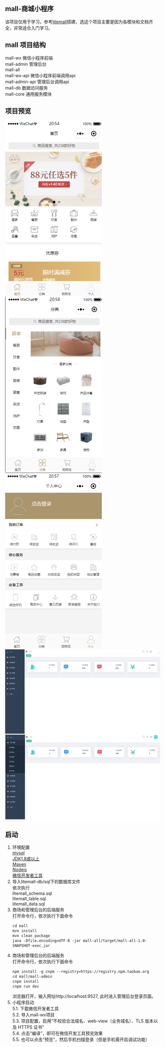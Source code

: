 ## mall-商城小程序<br>
该项目仅用于学习，参考[litemall](https://github.com/linlinjava/litemall "悬停显示")搭建，选这个项目主要是因为各模块和文档齐全，非常适合入门学习。<br>
## mall 项目结构<br>
mall-wx 微信小程序前端<br>
mall-admin 管理后台<br>
mall-all <br>
mall-wx-api 微信小程序前端调用api<br>
mall-admin-api 管理后台调用api<br>
mall-db 数据访问服务<br>
mall-core 通用服务模块<br>
## 项目预览<br>
![Alt text](https://github.com/Anhooo/mall/blob/master/img/index.png)<br>
![Alt text](https://github.com/Anhooo/mall/blob/master/img/category.png)<br>
![Alt text](https://github.com/Anhooo/mall/blob/master/img/my.png)<br>
![Alt text](https://github.com/Anhooo/mall/blob/master/img/admin-index1.png)<br>
![Alt text](https://github.com/Anhooo/mall/blob/master/img/admin-index.png)<br>
## 启动<br>
1. 环境配置<br>
[mysql](https://dev.mysql.com/downloads/mysql/ "悬停显示")<br>
[JDK1.8或以上](https://www.oracle.com/technetwork/java/javase/overview/index.html "悬停显示")<br>
[Maven](https://maven.apache.org/download.cgi "悬停显示")<br>
[Nodejs](https://nodejs.org/en/download/ "悬停显示")<br>
[微信开发者工具](https://developers.weixin.qq.com/miniprogram/dev/devtools/download.html "悬停显示")<br>
2. 导入litemall-db/sql下的数据库文件<br>
依次执行<br> 
litemall_schema.sql<br>
litemall_table.sql<br>
litemall_data.sql<br>
3. 商场和管理后台的后端服务<br>
	打开命令行，依次执行下面命令
	```
	cd mall
  	mvn install
  	mvn clean package
  	java -Dfile.encoding=UTF-8 -jar mall-all/target/mall-all-1.0-SNAPSHOT-exec.jar
	```
4. 商场和管理后台的后端服务<br>
	打开命令行，依次执行下面命令
	```
  	npm install -g cnpm --registry=https://registry.npm.taobao.org
  	cd mall/mall-admin
  	cnpm install
  	cnpm run dev
	```
	浏览器打开，输入网址http://localhost:9527, 此时进入管理后台登录页面。<br>
5. 小程序启动<br>
5.1. 下载微信开发者工具<br>
5.2. 导入mall-wx项目<br>
5.3. 项目配置，启用“不校验合法域名、web-view（业务域名）、TLS 版本以及 HTTPS 证书”<br>
5.4. 点击“编译”，即可在微信开发工具预览效果<br>
5.5. 也可以点击“预览”，然后手机扫描登录（但是手机需开启调试功能）<br>
	
